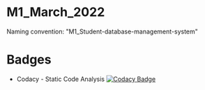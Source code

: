 # M1_March_2022
Naming convention: "M1_Student-database-management-system"


# Badges
* Codacy - Static Code Analysis
[![Codacy Badge](https://app.codacy.com/project/badge/Grade/ff135b67c09c4b899a3463d01549ad30)](https://www.codacy.com/gh/Patitapabann/M1_Student-database-management-system/dashboard?utm_source=github.com&amp;utm_medium=referral&amp;utm_content=Patitapabann/M1_Student-database-management-system&amp;utm_campaign=Badge_Grade)
